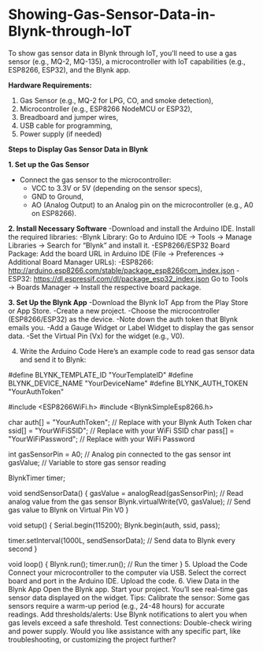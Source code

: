 # Showing-Gas-Sensor-Data-in-Blynk-through-IoT
To show gas sensor data in Blynk through IoT, you’ll need to use a gas sensor (e.g., MQ-2, MQ-135), a microcontroller with IoT capabilities (e.g., ESP8266, ESP32), and the Blynk app. 


**Hardware Requirements:**
1. Gas Sensor (e.g., MQ-2 for LPG, CO, and smoke detection),
2. Microcontroller (e.g., ESP8266 NodeMCU or ESP32),
3. Breadboard and jumper wires,
4. USB cable for programming,
5. Power supply (if needed)


**Steps to Display Gas Sensor Data in Blynk**
  
**1. Set up the Gas Sensor**
- Connect the gas sensor to the microcontroller:
  - VCC to 3.3V or 5V (depending on the sensor specs),
  - GND to Ground,
  - AO (Analog Output) to an Analog pin on the microcontroller (e.g., A0 on ESP8266).
  
**2. Install Necessary Software**
-Download and install the Arduino IDE.
Install the required libraries:
  -Blynk Library: Go to Arduino IDE → Tools → Manage Libraries → Search for “Blynk” and install it.
  -ESP8266/ESP32 Board Package: Add the board URL in Arduino IDE (File → Preferences → Additional Board Manager URLs):
    -ESP8266: http://arduino.esp8266.com/stable/package_esp8266com_index.json
    -ESP32: https://dl.espressif.com/dl/package_esp32_index.json
    Go to Tools → Boards Manager → Install the respective board package.

**3. Set Up the Blynk App**
-Download the Blynk IoT App from the Play Store or App Store.
-Create a new project.
  -Choose the microcontroller (ESP8266/ESP32) as the device.
  -Note down the auth token that Blynk emails you.
-Add a Gauge Widget or Label Widget to display the gas sensor data.
  -Set the Virtual Pin (Vx) for the widget (e.g., V0).

4. Write the Arduino Code
Here’s an example code to read gas sensor data and send it to Blynk:

#define BLYNK_TEMPLATE_ID "YourTemplateID"
#define BLYNK_DEVICE_NAME "YourDeviceName"
#define BLYNK_AUTH_TOKEN "YourAuthToken"

#include <ESP8266WiFi.h>
#include <BlynkSimpleEsp8266.h>

char auth[] = "YourAuthToken"; // Replace with your Blynk Auth Token
char ssid[] = "YourWiFiSSID";  // Replace with your WiFi SSID
char pass[] = "YourWiFiPassword"; // Replace with your WiFi Password

int gasSensorPin = A0; // Analog pin connected to the gas sensor
int gasValue;          // Variable to store gas sensor reading

BlynkTimer timer;

void sendSensorData() {
  gasValue = analogRead(gasSensorPin); // Read analog value from the gas sensor
  Blynk.virtualWrite(V0, gasValue);   // Send gas value to Blynk on Virtual Pin V0
}

void setup() {
  Serial.begin(115200);
  Blynk.begin(auth, ssid, pass);
  
  timer.setInterval(1000L, sendSensorData); // Send data to Blynk every second
}

void loop() {
  Blynk.run();
  timer.run(); // Run the timer
}
5. Upload the Code
Connect your microcontroller to the computer via USB.
Select the correct board and port in the Arduino IDE.
Upload the code.
6. View Data in the Blynk App
Open the Blynk app.
Start your project.
You’ll see real-time gas sensor data displayed on the widget.
Tips:
Calibrate the sensor: Some gas sensors require a warm-up period (e.g., 24-48 hours) for accurate readings.
Add thresholds/alerts: Use Blynk notifications to alert you when gas levels exceed a safe threshold.
Test connections: Double-check wiring and power supply.
Would you like assistance with any specific part, like troubleshooting, or customizing the project further?
